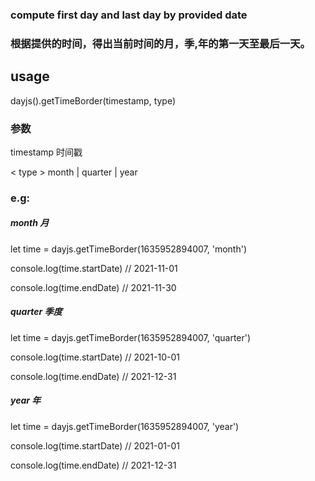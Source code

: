 ### compute first day and last day by provided date

### 根据提供的时间，得出当前时间的月，季,年的第一天至最后一天。

## usage

dayjs().getTimeBorder(timestamp, type)

### 参数

<timestamp>
timestamp 时间戳 

< type >
month | quarter | year

### e.g:
##### month 月

let time = dayjs.getTimeBorder(1635952894007, 'month')

console.log(time.startDate) // 2021-11-01

console.log(time.endDate)   //  2021-11-30

##### quarter 季度

let time = dayjs.getTimeBorder(1635952894007, 'quarter')

console.log(time.startDate) // 2021-10-01

console.log(time.endDate)   //  2021-12-31

##### year 年
 
let time = dayjs.getTimeBorder(1635952894007, 'year')

console.log(time.startDate) // 2021-01-01

console.log(time.endDate)   //  2021-12-31
